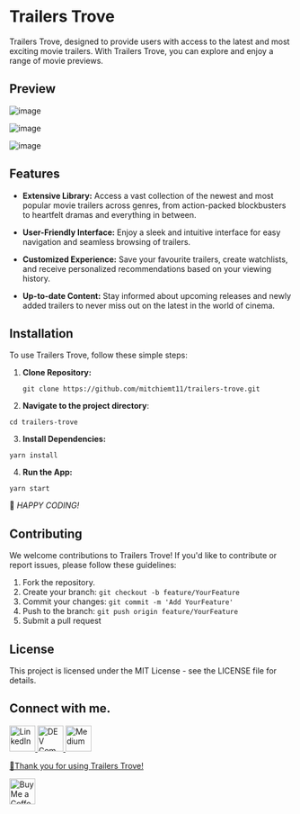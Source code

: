# Trailers Trove

Trailers Trove, designed to provide users with access to the latest and most exciting movie trailers. With Trailers Trove, you can explore and enjoy a range of movie previews.


## Preview

![image](https://github.com/mitchiemt11/trailers-trove/assets/74592107/bef47c46-adb0-4384-ae07-4de26f009d03)

![image](https://github.com/mitchiemt11/trailers-trove/assets/74592107/5b5b301e-d036-4e97-8622-2dcf03f1a913)

![image](https://github.com/mitchiemt11/trailers-trove/assets/74592107/042696ae-8643-4c76-9381-9e769211ce9e)




## Features

- **Extensive Library:** Access a vast collection of the newest and most popular movie trailers across genres, from action-packed blockbusters to heartfelt dramas and everything in between.

- **User-Friendly Interface:** Enjoy a sleek and intuitive interface for easy navigation and seamless browsing of trailers.

- **Customized Experience:** Save your favourite trailers, create watchlists, and receive personalized recommendations based on your viewing history.

- **Up-to-date Content:** Stay informed about upcoming releases and newly added trailers to never miss out on the latest in the world of cinema.

## Installation

To use Trailers Trove, follow these simple steps:

1. **Clone Repository:**
   ```
   git clone https://github.com/mitchiemt11/trailers-trove.git
   ```

2. **Navigate to the project directory**:
```
cd trailers-trove
```

3. **Install Dependencies:**
```
yarn install
```

4. **Run the App:**
```
yarn start
```

🎉 _HAPPY CODING!_

## Contributing

We welcome contributions to Trailers Trove! If you'd like to contribute or report issues, please follow these guidelines:

1. Fork the repository.
2. Create your branch: `git checkout -b feature/YourFeature`
3. Commit your changes: `git commit -m 'Add YourFeature'`
4. Push to the branch: `git push origin feature/YourFeature`
5. Submit a pull request

## License

This project is licensed under the MIT License - see the LICENSE file for details.

## Connect with me.

<a href='https://www.linkedin.com/in/mitchell-mutandah-5726aa212/' target='_blank'><img height='35' style='border:0px;height:46px;' src='https://images.rawpixel.com/image_png_800/czNmcy1wcml2YXRlL3Jhd3BpeGVsX2ltYWdlcy93ZWJzaXRlX2NvbnRlbnQvbHIvdjk4Mi1kNS0xMF8xLnBuZw.png' border='0' alt='LinkedIn' />
<a href='https://dev.to/mitchiemt11' target='_blank'><img height='35' style='border:0px;height:46px;' src='https://dev-to-uploads.s3.amazonaws.com/uploads/logos/resized_logo_UQww2soKuUsjaOGNB38o.png' border='0' alt='DEV Community' />
<a href='https://medium.com/@mitchiemt11' target='_blank'><img height='35' style='border:0px;height:46px;' src='https://cdn.icon-icons.com/icons2/2997/PNG/512/medium_logo_icon_187624.png' border='0' alt='Medium' />


🙏Thank you for using Trailers Trove!

<a href='https://ko-fi.com/iammtander' target='_blank'><img height='35' style='border:0px;height:46px;' src='https://az743702.vo.msecnd.net/cdn/kofi3.png?v=0' border='0' alt='Buy Me a Coffee at ko-fi.com' />
